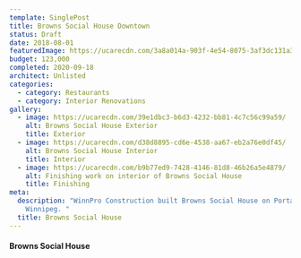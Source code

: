 ```yaml
---
template: SinglePost
title: Browns Social House Downtown
status: Draft
date: 2018-08-01
featuredImage: https://ucarecdn.com/3a8a014a-903f-4e54-8075-3af3dc131a35/
budget: 123,000
completed: 2020-09-18
architect: Unlisted
categories:
  - category: Restaurants
  - category: Interior Renovations
gallery:
  - image: https://ucarecdn.com/39e1dbc3-b6d3-4232-bb81-4c7c56c99a59/
    alt: Browns Social House Exterior
    title: Exterior
  - image: https://ucarecdn.com/d38d8895-cd6e-4538-aa67-eb2a76e0df45/
    alt: Browns Social House Interior
    title: Interior
  - image: https://ucarecdn.com/b9b77ed9-7428-4146-81d8-46b26a5e4879/
    alt: Finishing work on interior of Browns Social House
    title: Finishing
meta:
  description: "WinnPro Construction built Browns Social House on Portage Avenue,
    Winnipeg. "
  title: Browns Social House
---
```

#### Browns Social House
